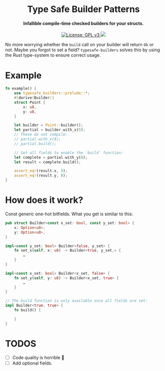 <h1 align="center"><br>
    Type Safe Builder Patterns
<br></h1>

<h4 align="center">Infallible compile-time checked builders for your structs.</h4>

<p align="center">
  <a href="https://www.gnu.org/licenses/gpl-3.0">
    <img src="https://img.shields.io/badge/License-GPL%20v3-blue.svg" alt="License: GPL v3">
  </a>
  <a href="https://crates.io/crates/typesafe-builders">
    <img src="https://img.shields.io/crates/v/typesafe-builders"/>
  </a>
</p>

No more worrying whether the `build` call on your builder will return `Ok` or not. Maybe you forgot to set a field? `typesafe-builders` solves this by using the Rust type-system to ensure correct usage.

# Example

```rust
fn example() {
	use typesafe_builders::prelude::*;
	#[derive(Builder)]
	struct Point {
		x: u8,
		y: u8,
	}

	let builder = Point::builder();
	let partial = builder.with_x(5);
	// These do not compile:
	// partial.with_x(8);
	// partial.build();

	// Set all fields to enable the `build` function:
	let complete = partial.with_y(8);
	let result = complete.build();

	assert_eq!(result.x, 5);
	assert_eq!(result.y, 8);
}
```

# How does it work?

Const generic one-hot bitfields. What you get is similar to this:

```rust
pub struct Builder<const x_set: bool, const y_set: bool> {
	x: Option<u8>,
	y: Option<u8>,
}

impl<const y_set: bool> Builder<false, y_set> {
    fn set_x(self, x: u8) -> Builder<true, y_set,> {
        …
    }
}

impl<const x_set: bool> Builder<x_set, false> {
    fn set_y(self, y: u8) -> Builder<x_set, true> {
        …
    }
}

// The build function is only available once all fields are set:
impl Builder<true, true> {
    fn build() {

    }
}
```

# TODOS

- [ ] Code quality is horrible 🙈
- [ ] Add optional fields.
